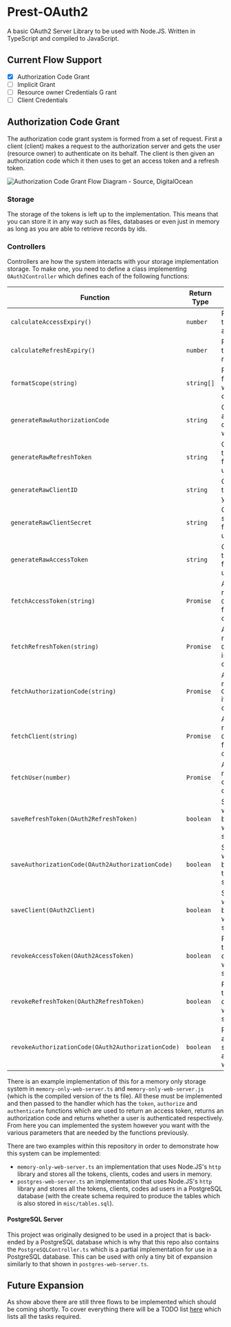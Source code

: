 # Prest-OAuth2
A basic OAuth2 Server Library to be used with Node.JS. Written in TypeScript and compiled to JavaScript.

## Current Flow Support
- [x] Authorization Code Grant
- [ ] Implicit Grant
- [ ] Resource owner Credentials G rant
- [ ] Client Credentials

## Authorization Code Grant
The authorization code grant system is formed from a set of request. First a client (client) makes a request to the authorization server and gets the user (resource owner) to authenticate on its behalf. The client is then given an authorization code which it then uses to get an access token and a refresh token.
 
 ![Authorization Code Grant Flow Diagram - Source, DigitalOcean](https://assets.digitalocean.com/articles/oauth/auth_code_flow.png)
### Storage
The storage of the tokens is left up to the implementation. This means that you can store it in any way such as files, databases or even just in memory as long as you are able to retrieve records by ids.

### Controllers
Controllers are how the system interacts with your storage implementation storage. To make one, you need to define a class implementing ```OAuth2Controller``` which defines each of the following functions: 

Function|Return Type|Description  
-|-|-
```calculateAccessExpiry()```|```number```|Returns the unix timestamp at which the access token will expire.  
```calculateRefreshExpiry()```|```number```|Returns the unix timestamp at which the refresh token will expire.
```formatScope(string)```|```string[]```|Returns a list of scopes from the input string in whatever format you decide  
```generateRawAuthorizationCode```|```string```|Generate an authorization code, this can be any format you want for your users  
```generateRawRefreshToken```|```string```|Generate a refresh token, this can be any format you want for your users
```generateRawClientID```|```string```|Generates a client id, this can be any format you want for your users  
```generateRawClientSecret```|```string```|Generates a client secret, this ca be any format you want for your users  
```generateRawAccessToken```|```string```|Generates an access token, this can be any format you want for your users
```fetchAccessToken(string)```|```Promise```|A promise that either resolves with a `OAuth2AccessToken` if it is found or `false` if it cannot be found.
```fetchRefreshToken(string)```|```Promise```|A promise that either resolves with a `OAuth2RefreshToken` if it is found or `false` if it cannot be found.
```fetchAuthorizationCode(string)```|```Promise```|A promise that either resolves with a `OAuth2AuthorizationCode` if it is found or `false` if it cannot be found.
```fetchClient(string)```|```Promise```|A promise that either resolves with a `OAuth2Client` if it is found or `false` if it cannot be found.
```fetchUser(number)```|```Promise```|A promise that either resolves with a user object or `false` if it cannot be found.
```saveRefreshToken(OAuth2RefreshToken)```|```boolean```|Saves the token to whatever storage is being used and returns whether it was successful.
 ```saveAuthorizationCode(OAuth2AuthorizationCode)```|```boolean```|Save the code to whatever storage is being used and returns the whether it was successful.
 ```saveClient(OAuth2Client)```|```boolean```|Save the client to whatever storage is being used and returns whether it was successful.
 ```revokeAccessToken(OAuth2AcessToken)```|```boolean```|Removes the access token from storage or disables it and returns whether it was successful.
 ```revokeRefreshToken(OAuth2RefreshToken)```|```boolean```|Removes the refresh token from storage or disables it and returns whether it was successful.
 ```revokeAuthorizationCode(OAuth2AuthorizationCode)```|```boolean```|Removes the authorization code from storage or disables it and returns whether it was successful.
 
 There is an example implementation of this for a memory only storage system in `memory-only-web-server.ts` and `memory-only-web-server.js` (which is the compiled version of the ts file). All these must be implemented and then passed to the handler which has the `token`, `authorize` and `authenticate` functions which are used to return an access token, returns an authorization code and returns whether a user is authenticated respectively.  
 From here you can implemented the system however you want with the various parameters that are needed by the functions previously.
 
 There are two examples within this repository in order to demonstrate how this system can be implemented:
 - `memory-only-web-server.ts` an implementation that uses Node.JS's `http` library and stores all the tokens, clients, codes and users in memory.
 - `postgres-web-server.ts` an implementation that uses Node.JS's `http` library and stores all the tokens, clients, codes ad users in a PostgreSQL database (with the create schema required to produce the tables which is also stored in `misc/tables.sql`).
 
 #### PostgreSQL Server
 This project was originally designed to be used in a project that is back-ended by a PostgreSQL database which is why that this repo also contains the `PostgreSQLController.ts` which is a partial implementation for use in a PostgreSQL database. This can be used with only a tiny bit of expansion similarly to that shown in `postgres-web-server.ts`.
 
 ## Future Expansion
 As show above there are still three flows to be implemented which should be coming shortly. To cover everything there will be a TODO list [here](todo.md) which lists all the tasks required.